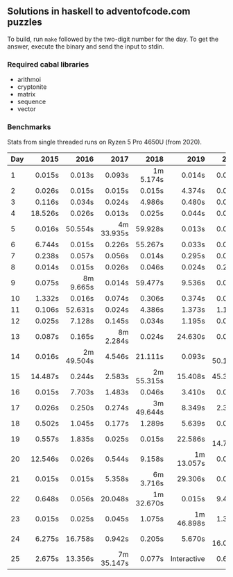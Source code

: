 ## Solutions in haskell to adventofcode.com puzzles

To build, run `make` followed by the two-digit number for the day.
To get the answer, execute the binary and send the input to stdin.

### Required cabal libraries

* arithmoi
* cryptonite
* matrix
* sequence
* vector

### Benchmarks

Stats from single threaded runs on Ryzen 5 Pro 4650U (from 2020).

| Day |   2015   |   2016   |   2017   |   2018   |   2019   |   2020   |   2021   |   2022   |   2023   |
|-----|---------:|---------:|---------:|---------:|---------:|---------:|---------:|---------:|---------:|
| 1  |    0.015s |    0.013s |   0.093s | 1m 5.174s |   0.014s |   0.014s |   0.023s |   0.014s |   0.026s |
| 2  |    0.026s |    0.015s |   0.015s |   0.015s |   4.374s |   0.025s |   0.016s |   0.015s |   0.014s |
| 3  |    0.116s |    0.034s |   0.024s |   4.986s |   0.480s |   0.013s |   0.013s |   0.014s |   0.014s |
| 4  |    18.526s |    0.026s |   0.013s |   0.025s |   0.044s |   0.014s |   0.044s |   0.024s |   0.024s |
| 5  |    0.016s |    50.554s | 4m 33.935s |   59.928s |   0.013s |   0.014s |   0.239s |   0.016s |   0.015s |
| 6  |    6.744s |    0.015s |   0.226s |   55.267s |   0.033s |   0.026s |   0.014s |   0.014s |   0.042s |
| 7  |    0.238s |    0.057s |   0.056s |   0.014s |   0.295s |   0.076s |   7.585s |   0.024s |   0.026s |
| 8  |    0.014s |    0.015s |   0.026s |   0.046s |   0.024s |   0.254s |   0.015s |   0.015s |   0.524s |
| 9  |    0.075s |  8m 9.665s |   0.014s |   59.477s |   9.536s |   0.024s |   0.024s |   0.267s |   0.024s |
| 10  |    1.332s |    0.016s |   0.074s |   0.306s |   0.374s |   0.013s |   0.013s |   0.014s |   3.015s |
| 11  |    0.106s |    52.631s |   0.024s |   4.386s |   1.373s |   1.194s |   0.044s |   0.823s |   0.026s |
| 12  |    0.025s |    7.128s |   0.145s |   0.034s |   1.195s |   0.014s |   1.214s |   6.196s |   0.725s |
| 13  |    0.087s |    0.165s | 8m 2.284s |   0.024s |   24.630s |   0.014s |   0.025s |   0.095s |   0.013s |
| 14  |    0.016s |  2m 49.504s |   4.546s |   21.111s |   0.093s | 6m 50.131s | 1m 23.754s |   6.107s |   1.524s |
| 15  |    14.487s |    0.244s |   2.583s | 2m 55.315s |   15.408s |   45.335s |   0.109s |   1.756s |   0.047s |
| 16  |    0.015s |    7.703s |   1.483s |   0.046s |   3.410s |   0.025s |   0.014s |   39.152s |   1.746s |
| 17  |    0.026s |    0.250s |   0.274s | 3m 49.644s |   8.349s |   2.315s |   16.904s |   0.247s |   49.644s |
| 18  |    0.502s |    1.045s |   0.177s |   1.289s |   5.639s |   0.025s |   1.474s |   0.095s |   0.015s |
| 19  |    0.557s |    1.835s |   0.025s |   0.015s |   22.586s | 1m 14.758s |   14.096s | 92m 18.285s |   0.025s |
| 20  |    12.546s |    0.026s |   0.544s |   9.158s | 1m 13.057s |   0.054s |   1.596s | 2m 48.071s |   0.176s |
| 21  |    0.015s |    0.015s |   5.358s | 6m 3.716s |   29.306s |   0.015s | 2m 13.765s |   0.035s |       |
| 22  |    0.648s |    0.056s |   20.048s | 1m 32.670s |   0.015s |   9.456s |   0.115s |   0.035s |   1.975s |
| 23  |    0.015s |    0.025s |   0.045s |   1.075s | 1m 46.898s |   1.309s |   28.076s |   7.621s | 1m 12.966s |
| 24  |    6.275s |    16.758s |   0.942s |   0.205s |   5.670s | 1m 16.065s | 5m 24.479s |   3.984s |       |
| 25  |    2.675s |    13.356s | 7m 35.147s |   0.077s | Interactive |   0.615s |   2.676s |   0.015s | 2m 4.796s |
